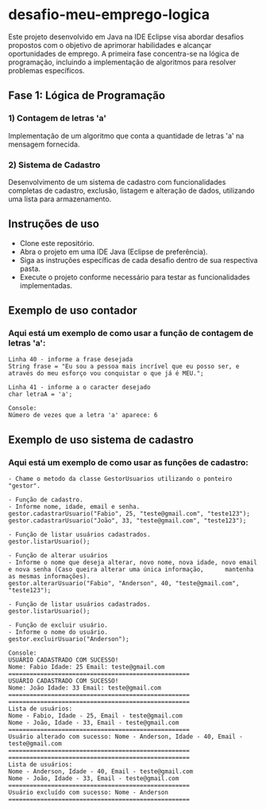 # desafio-meu-emprego-logica
Este projeto desenvolvido em Java na IDE Eclipse visa abordar desafios propostos com o objetivo de aprimorar habilidades e alcançar oportunidades de emprego. A primeira fase concentra-se na lógica de programação, incluindo a implementação de algoritmos para resolver problemas específicos.


## Fase 1: Lógica de Programação
### 1) Contagem de letras 'a'
Implementação de um algoritmo que conta a quantidade de letras 'a' na mensagem fornecida.

### 2) Sistema de Cadastro
Desenvolvimento de um sistema de cadastro com funcionalidades completas de cadastro, exclusão, listagem e alteração de dados, utilizando uma lista para armazenamento.


## Instruções de uso
- Clone este repositório.
- Abra o projeto em uma IDE Java (Eclipse de preferência).
- Siga as instruções específicas de cada desafio dentro de sua respectiva pasta.
- Execute o projeto conforme necessário para testar as funcionalidades implementadas.


## Exemplo de uso contador
### Aqui está um exemplo de como usar a função de contagem de letras 'a':

	Linha 40 - informe a frase desejada
	String frase = "Eu sou a pessoa mais incrível que eu posso ser, e através do meu esforço vou conquistar o que já é MEU.";

	Linha 41 - informe a o caracter desejado
	char letraA = 'a';

	Console:
	Número de vezes que a letra 'a' aparece: 6


## Exemplo de uso sistema de cadastro
### Aqui está um exemplo de como usar as funções de cadastro:

 	- Chame o metodo da classe GestorUsuarios utilizando o ponteiro "gestor". 

   	- Função de cadastro.
  	- Informe nome, idade, email e senha.
	gestor.cadastrarUsuario("Fabio", 25, "teste@gmail.com", "teste123");
	gestor.cadastrarUsuario("João", 33, "teste@gmail.com", "teste123");
		
	- Função de listar usuários cadastrados.
	gestor.listarUsuario();
		
	- Função de alterar usuários
	- Informe o nome que deseja alterar, novo nome, nova idade, novo email e nova senha (Caso queira alterar uma única informação, 		mantenha as mesmas informações).
	gestor.alterarUsuario("Fabio", "Anderson", 40, "teste@gmail.com", "teste123");

 	- Função de listar usuários cadastrados.
	gestor.listarUsuario();

  	- Função de excluir usuário.
   	- Informe o nome do usuário.
	gestor.excluirUsuario("Anderson");

 	Console:
  	USUÁRIO CADASTRADO COM SUCESSO! 
	Nome: Fabio Idade: 25 Email: teste@gmail.com
	===================================================
	USUÁRIO CADASTRADO COM SUCESSO! 
	Nome: João Idade: 33 Email: teste@gmail.com
	===================================================
	===================================================
	Lista de usuários:
	Nome - Fabio, Idade - 25, Email - teste@gmail.com
	Nome - João, Idade - 33, Email - teste@gmail.com
	===================================================
	Usuário alterado com sucesso: Nome - Anderson, Idade - 40, Email - teste@gmail.com
	===================================================
	===================================================
	Lista de usuários:
	Nome - Anderson, Idade - 40, Email - teste@gmail.com
	Nome - João, Idade - 33, Email - teste@gmail.com
	===================================================
	Usuário excluído com sucesso: Nome - Anderson
	===================================================

